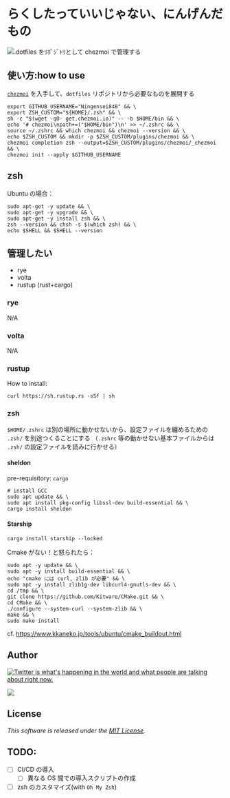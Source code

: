 # らくしたっていいじゃない、にんげんだもの

![`.dotfiles` をﾘﾎﾟｼﾞﾄﾘとして `chezmoi` で管理する](https://custom-og-image-generator.vercel.app/api/%60.dotfiles%60%20%E3%82%92%EF%BE%98%EF%BE%8E%EF%BE%9F%EF%BD%BC%EF%BE%9E%EF%BE%84%EF%BE%98%E3%81%A8%E3%81%97%E3%81%A6%20%60chezmoi%60%20%E3%81%A7%E7%AE%A1%E7%90%86%E3%81%99%E3%82%8B.png?theme=dark&copyright=Kiai+de+Nantoka&logo=https%3A%2F%2Fwww.chezmoi.io%2Flogo.svg&avater=https%3A%2F%2Favatars.githubusercontent.com%2Fu%2F20794309&author=Kiai&aka=%40Ningensei848&site=%E6%B0%97%E5%90%88%E3%81%A7%E3%81%AA%E3%82%93%E3%81%A8%E3%81%8B&tags=dev&tags=dotfiles&tags=chezmoi)

## 使い方:how to use

[`chezmoi`](https://www.chezmoi.io/) を入手して、`dotfiles` リポジトリから必要なものを展開する

```shell
export GITHUB_USERNAME="Ningensei848" && \
export ZSH_CUSTOM="${HOME}/.zsh" && \
sh -c "$(wget -qO- get.chezmoi.io)" -- -b $HOME/bin && \
echo '# chezmoi\npath+=("$HOME/bin")\n' >> ~/.zshrc && \
source ~/.zshrc && which chezmoi && chezmoi --version && \
echo $ZSH_CUSTOM && mkdir -p $ZSH_CUSTOM/plugins/chezmoi && \
chezmoi completion zsh --output=$ZSH_CUSTOM/plugins/chezmoi/_chezmoi && \
chezmoi init --apply $GITHUB_USERNAME
```

## zsh

Ubuntu の場合：

```shell
sudo apt-get -y update && \
sudo apt-get -y upgrade && \
sudo apt-get -y install zsh && \
zsh --version && chsh -s $(which zsh) && \
echo $SHELL && $SHELL --version
```

## 管理したい

- rye
- volta
- rustup (rust+cargo)

### rye

N/A

### volta

N/A

### rustup

How to install:

```shell
curl https://sh.rustup.rs -sSf | sh
```

### zsh

`$HOME/.zshrc` は別の場所に動かせないから、設定ファイルを纏めるための `.zsh/` を別途つくることにする
（`.zshrc` 等の動かせない基本ファイルからは `.zsh/` の設定ファイルを読みに行かせる）

#### sheldon

pre-requisitory: `cargo`

```shell
# install GCC
sudo apt update && \
sudo apt install pkg-config libssl-dev build-essential && \
cargo install sheldon
```


#### Starship

```shell
cargo install starship --locked
```

Cmake がない！と怒られたら：

```shell
sudo apt -y update && \
sudo apt -y install build-essential && \
echo "cmake には curl, zlib が必要" && \
sudo apt -y install zlib1g-dev libcurl4-gnutls-dev && \
cd /tmp && \
git clone https://github.com/Kitware/CMake.git && \
cd CMake && \
./configure --system-curl --system-zlib && \
make && \
sudo make install
```

cf. https://www.kkaneko.jp/tools/ubuntu/cmake_buildout.html

## Author

[![Twitter is what's happening in the world and what people are talking about right now.](https://img.shields.io/badge/@Ningensei848-%231DA1F2.svg?&style=for-the-badge&logo=twitter&logoColor=white)](https://twitter.com/Ningensei848)

[![](https://img.shields.io/badge/k.kubokawa@klis.tsukuba.ac.jp-%23757575.svg?&style=for-the-badge&logo=gmail&logoColor=EA4335)](mailto:k.kubokawa@klis.tsukuba.ac.jp)

## License

_This software is released under the [MIT License](LICENSE)._

## TODO:

- [ ] CI/CD の導入
  - [ ] 異なる OS 間での導入スクリプトの作成
- [ ] zsh のカスタマイズ(with `Oh My Zsh`)
